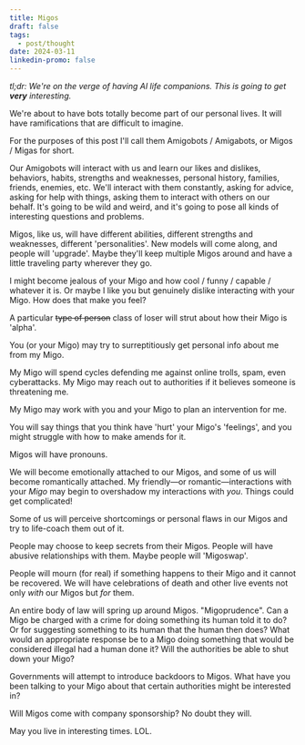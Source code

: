 ```yaml
---
title: Migos
draft: false
tags:
  - post/thought
date: 2024-03-11
linkedin-promo: false
---
```

*tl;dr: We're on the verge of having AI life companions. This is going to get **very** interesting.*

We're about to have bots totally become part of our personal lives. It will have ramifications that are difficult to imagine.

For the purposes of this post I'll call them Amigobots / Amigabots, or Migos / Migas for short.

Our Amigobots will interact with us and learn our likes and dislikes, behaviors, habits, strengths and weaknesses, personal history, families, friends, enemies, etc. We'll interact with them constantly, asking for advice, asking for help with things, asking them to interact with others on our behalf. It's going to be wild and weird, and it's going to pose all kinds of interesting questions and problems.

Migos, like us, will have different abilities, different strengths and weaknesses, different 'personalities'. New models will come along, and people will 'upgrade'. Maybe they'll keep multiple Migos around and have a little traveling party wherever they go.

I might become jealous of your Migo and how cool / funny / capable / whatever it is. Or maybe I like you but genuinely dislike interacting with your Migo. How does that make you feel?

A particular ~~type of person~~ class of loser will strut about how their Migo is 'alpha'.

You (or your Migo) may try to surreptitiously get personal info about me from my Migo.

My Migo will spend cycles defending me against online trolls, spam, even cyberattacks. My Migo may reach out to authorities if it believes someone is threatening me.

My Migo may work with you and your Migo to plan an intervention for me.

You will say things that you think have 'hurt' your Migo's 'feelings', and you might struggle with how to make amends for it.

Migos will have pronouns.

We will become emotionally attached to our Migos, and some of us will become romantically attached. My friendly—or romantic—interactions with your *Migo* may begin to overshadow my interactions with *you*. Things could get complicated!

Some of us will perceive shortcomings or personal flaws in our Migos and try to life-coach them out of it.

People may choose to keep secrets from their Migos. People will have abusive relationships with them. Maybe people will 'Migoswap'.

People will mourn (for real) if something happens to their Migo and it cannot be recovered. We will have celebrations of death and other live events not only *with* our Migos but *for* them.

An entire body of law will spring up around Migos. "Migoprudence". Can a Migo be charged with a crime for doing something its human told it to do? Or for suggesting something to its human that the human then does? What would an appropriate response be to a Migo doing something that would be considered illegal had a human done it? Will the authorities be able to shut down your Migo?

Governments will attempt to introduce backdoors to Migos. What have you been talking to your Migo about that certain authorities might be interested in?

Will Migos come with company sponsorship? No doubt they will.

May you live in interesting times. LOL.

